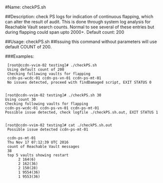 
#Name: checkPS.sh 


##Description: check PS logs for indication of continuous flapping, which can alter the result of audit.  This is done through system log analysis for Reachable Vault search counts.  Normal to see several of these entries but during flapping could span upto 2000+.
Default count: 200

##Usage: checkPS.sh <THRESHOLD COUNT> 
##Issuing this command without parameters will use default COUNT of 200. 


###Examples:
```
 [root@ccdn-vvim-02 testing]# ./checkPS.sh
 Using default count of 200
 Checking following vaults for flapping
 ccdn-ps-wcdc-01 ccdn-ps-vn-01 ccdn-ps-mt-01
 No issues detected, proceed with findDamaged script, EXIT STATUS 0


[root@ccdn-vvim-02 testing]# ./checkPS.sh 30
Using count 30
Checking following vaults for flapping
ccdn-ps-wcdc-01 ccdn-ps-vn-01 ccdn-ps-mt-01
Possible issue detected, check logfile ./checkPS.sh.out, EXIT STATUS 1


[root@ccdn-vvim-02 testing]# cat ./checkPS.sh.out
 Possible issue detected ccdn-ps-mt-01      
 
 ccdn-ps-mt-01
 Thu Nov 17 07:12:39 UTC 2016
 count of Reachable Vault messages
 38
 top 5 vaults showing restart
      2 164(6)
      2 162(36)
      2 150(28)
      1 9554(36)
      1 9553(36)
```
